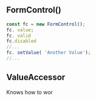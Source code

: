 ## FormControl()

```ts
const fc = new FormControl();
fc. value;
fc. valid
fc.disabled
//...
fc. setValue( 'Another Value');
//...
```

## ValueAccessor
Knows how to wor
```ts
